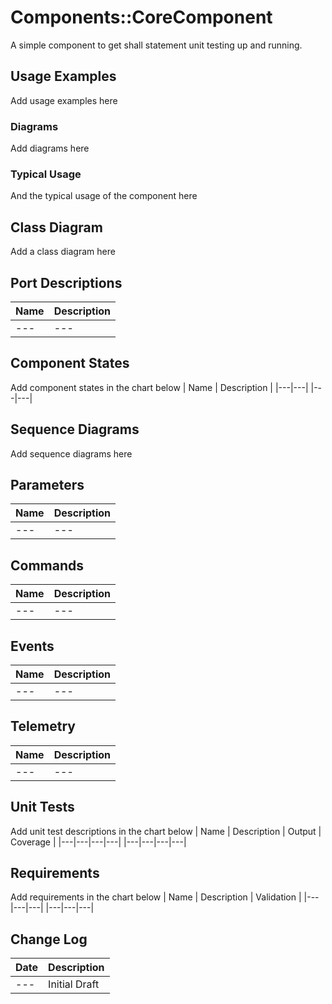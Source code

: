 # Components::CoreComponent

A simple component to get shall statement unit testing up and running.

## Usage Examples
Add usage examples here

### Diagrams
Add diagrams here

### Typical Usage
And the typical usage of the component here

## Class Diagram
Add a class diagram here

## Port Descriptions
| Name | Description |
|---|---|
|---|---|

## Component States
Add component states in the chart below
| Name | Description |
|---|---|
|---|---|

## Sequence Diagrams
Add sequence diagrams here

## Parameters
| Name | Description |
|---|---|
|---|---|

## Commands
| Name | Description |
|---|---|
|---|---|

## Events
| Name | Description |
|---|---|
|---|---|

## Telemetry
| Name | Description |
|---|---|
|---|---|

## Unit Tests
Add unit test descriptions in the chart below
| Name | Description | Output | Coverage |
|---|---|---|---|
|---|---|---|---|

## Requirements
Add requirements in the chart below
| Name | Description | Validation |
|---|---|---|
|---|---|---|

## Change Log
| Date | Description |
|---|---|
|---| Initial Draft |